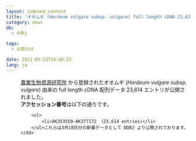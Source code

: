 ```yaml
---
layout: indexed_content
title: 'オオムギ (Hordeum vulgare subsp. vulgare) full length cDNA 23,614 エントリの新規公開'
category: news
db:
  - ddbj

tags:
  - お知らせ

date: 2011-03-23T14:40:23
lang: ja
---
```


<dl>
    <dd><a href="http://www.nias.affrc.go.jp/" target="_new">農業生物資源研究所</a> から登録されたオオムギ (<em>Hordeum vulgare subsp. vulgare</em>) 由来の full length cDNA 配列データ 23,614 エントリが公開されました。</dd>
    <dd><strong>アクセッション番号</strong>は以下の通りです。

        <ul>
            <li>AK353559-AK377172 （23,614 entries)</li>
        </ul>これらは3月18日分の新着データとして DDBJ より公開されております。
    </dd>
</dl>
